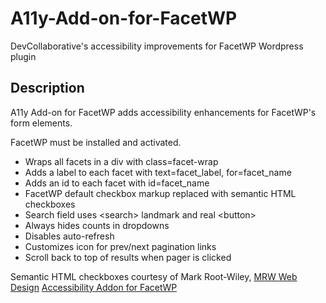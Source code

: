 # A11y-Add-on-for-FacetWP

DevCollaborative's accessibility improvements for FacetWP Wordpress plugin

## Description

A11y Add-on for FacetWP adds accessibility enhancements for FacetWP's form elements.

FacetWP must be installed and activated.

- Wraps all facets in a div with class=facet-wrap
- Adds a label to each facet with text=facet_label, for=facet_name
- Adds an id to each facet with id=facet_name
- FacetWP default checkbox markup replaced with semantic HTML checkboxes
- Search field uses &lt;search&gt; landmark and real &lt;button&gt;
- Always hides counts in dropdowns
- Disables auto-refresh
- Customizes icon for prev/next pagination links
- Scroll back to top of results when pager is clicked

Semantic HTML checkboxes courtesy of Mark Root-Wiley, [MRW Web Design](https://mrwweb.com/) [Accessibility Addon for FacetWP](https://github.com/mrwweb/accessibility-addon-for-facetwp)
